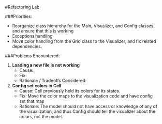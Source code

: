 #Refactoring Lab

###Priorities:
 * Reorganize class hierarchy for the Main, Visualizer, and Config classes, and ensure that this is working
 * Exceptions handling
 * Move color handling from the Grid class to the Visualizer, and fix related dependencies.
 
###Problems Encountered:
1. **Loading a new file is not working**
   * Cause: 
   * Fix: 
   * Rationale / Tradeoffs Considered:
2. **Config set colors in Cell**
   * Cause: Cell previously held its colors for its states.
   * Fix: Move the color maps to the visualization code and have config set that map
   * Rationale: The model should not have access or knowledge of any of the visualization, and thus
   Config should tell the visualizer about the colors, not the model.
   